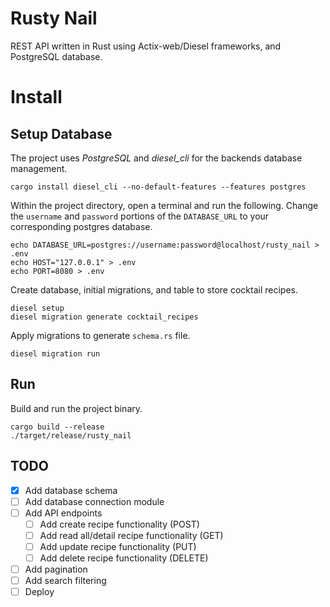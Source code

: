 # Rusty Nail
REST API written in Rust using Actix-web/Diesel frameworks, and PostgreSQL database.

# Install
## Setup Database
The project uses _PostgreSQL_ and _diesel\_cli_  for the backends database management.

    cargo install diesel_cli --no-default-features --features postgres

Within the project directory, open a terminal and run the following. Change the `username` and `password` portions of the `DATABASE_URL` to your corresponding postgres database.

    echo DATABASE_URL=postgres://username:password@localhost/rusty_nail > .env
    echo HOST="127.0.0.1" > .env
    echo PORT=8080 > .env

Create database, initial migrations, and table to store cocktail recipes.

    diesel setup
    diesel migration generate cocktail_recipes

Apply migrations to generate `schema.rs` file.

    diesel migration run

## Run
Build and run the project binary.

    cargo build --release
    ./target/release/rusty_nail 


## TODO
- [X] Add database schema
- [ ] Add database connection module
- [ ] Add API endpoints
  - [ ] Add create recipe functionality (POST)
  - [ ] Add read all/detail recipe functionality (GET)
  - [ ] Add update recipe functionality (PUT)
  - [ ] Add delete recipe functionality (DELETE)
- [ ] Add pagination
- [ ] Add search filtering
- [ ] Deploy